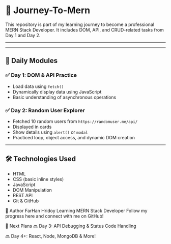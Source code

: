 # 🚀 Journey-To-Mern

This repository is part of my learning journey to become a professional MERN Stack Developer. It includes DOM, API, and CRUD-related tasks from Day 1 and Day 2.

---

---

## 📆 Daily Modules

### ✅ Day 1: DOM & API Practice
- Load data using `fetch()`
- Dynamically display data using JavaScript
- Basic understanding of asynchronous operations

### ✅ Day 2: Random User Explorer
- Fetched 10 random users from `https://randomuser.me/api/`
- Displayed in cards
- Show details using `alert()` or `modal`
- Practiced loop, object access, and dynamic DOM creation

---

## 🛠️ Technologies Used

- HTML
- CSS (basic inline styles)
- JavaScript
- DOM Manipulation
- REST API
- Git & GitHub

🙌 Author
FarHan Hridoy
Learning MERN Stack Developer
Follow my progress here and connect with me on GitHub!

📅 Next Plans
🔜 Day 3: API Debugging & Status Code Handling

🔜 Day 4+: React, Node, MongoDB & More!



